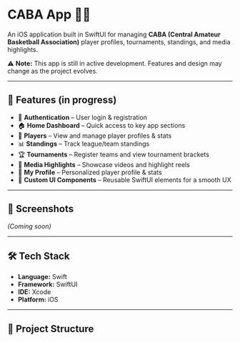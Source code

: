 # CABA App 🏀📱

An iOS application built in SwiftUI for managing **CABA (Central Amateur Basketball Association)** player profiles, tournaments, standings, and media highlights.  

⚠️ **Note:** This app is still in active development. Features and design may change as the project evolves.

---

## 🚀 Features (in progress)

- 🔐 **Authentication** – User login & registration  
- 🏠 **Home Dashboard** – Quick access to key app sections  
- 🏀 **Players** – View and manage player profiles & stats  
- 📊 **Standings** – Track league/team standings  
- 🏆 **Tournaments** – Register teams and view tournament brackets  
- 🎥 **Media Highlights** – Showcase videos and highlight reels  
- 👤 **My Profile** – Personalized player profile & stats  
- 🎨 **Custom UI Components** – Reusable SwiftUI elements for a smooth UX  

---

## 📸 Screenshots
*(Coming soon)*

---

## 🛠️ Tech Stack

- **Language:** Swift  
- **Framework:** SwiftUI  
- **IDE:** Xcode  
- **Platform:** iOS  

---

## 📂 Project Structure
